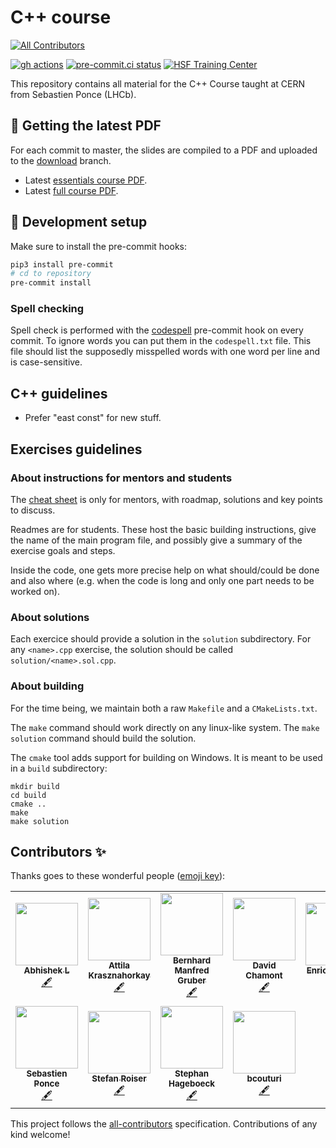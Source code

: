 # C++ course
<!-- ALL-CONTRIBUTORS-BADGE:START - Do not remove or modify this section -->
[![All Contributors](https://img.shields.io/badge/all_contributors-11-orange.svg?style=flat-square)](#contributors-)
<!-- ALL-CONTRIBUTORS-BADGE:END -->

[![gh actions](https://github.com/hsf-training/cpluspluscourse/actions/workflows/workflow.yml/badge.svg)](https://github.com/hsf-training/cpluspluscourse/actions)
[![pre-commit.ci status](https://results.pre-commit.ci/badge/github/hsf-training/cpluspluscourse/master.svg)](https://results.pre-commit.ci/latest/github/hsf-training/cpluspluscourse/master)
[![HSF Training Center](https://img.shields.io/badge/HSF%20Training%20Center-browse-ff69b4)](https://hepsoftwarefoundation.org/training/curriculum.html)

This repository contains all material for the C++ Course taught at CERN from
Sebastien Ponce (LHCb).

## 📎 Getting the latest PDF

For each commit to master, the slides are compiled to a PDF and uploaded to the [download](https://github.com/hsf-training/cpluspluscourse/tree/download) branch.

 - Latest [essentials course PDF](https://github.com/hsf-training/cpluspluscourse/raw/download/talk/C%2B%2BCourse_essentials.pdf).
 - Latest [full course PDF](https://github.com/hsf-training/cpluspluscourse/raw/download/talk/C%2B%2BCourse_full.pdf).

## 🧰 Development setup

Make sure to install the pre-commit hooks:

```bash
pip3 install pre-commit
# cd to repository
pre-commit install
```

### Spell checking

Spell check is performed with the [codespell](https://github.com/codespell-project/codespell)
pre-commit hook on every commit. To ignore words you can put them in the
`codespell.txt` file. This file should list the supposedly misspelled words with
one word per line and is case-sensitive.

## C++ guidelines

- Prefer "east const" for new stuff.

## Exercises guidelines

### About instructions for mentors and students

The [cheat sheet](code/ExercisesCheatSheet_All.md) is only for mentors, with roadmap, solutions and key points to discuss.

Readmes are for students. These host the basic building instructions, give the name of the main program file, and possibly give a summary of the exercise goals and steps.

Inside the code, one gets more precise help on what should/could be done and also where (e.g. when the code is long and only one part needs to be worked on).

### About solutions

Each exercice should provide a solution in the `solution` subdirectory. For any `<name>.cpp` exercise, the solution should be called `solution/<name>.sol.cpp`.

### About building

For the time being, we maintain both a raw `Makefile` and a `CMakeLists.txt`.

The `make` command should work directly on any linux-like system. The `make solution` command should build the solution.

The `cmake` tool adds support for building on Windows. It is meant to be used in a `build` subdirectory:
```
mkdir build
cd build
cmake ..
make
make solution
```

## Contributors ✨

Thanks goes to these wonderful people ([emoji key](https://allcontributors.org/docs/en/emoji-key)):

<!-- ALL-CONTRIBUTORS-LIST:START - Do not remove or modify this section -->
<!-- prettier-ignore-start -->
<!-- markdownlint-disable -->
<table>
  <tr>
    <td align="center"><a href="http://includeio.stream/"><img src="https://avatars.githubusercontent.com/u/1433152?v=4?s=100" width="100px;" alt=""/><br /><sub><b>Abhishek L</b></sub></a><br /><a href="#content-theanalyst" title="Content">🖋</a></td>
    <td align="center"><a href="https://github.com/krasznaa"><img src="https://avatars.githubusercontent.com/u/30694331?v=4?s=100" width="100px;" alt=""/><br /><sub><b>Attila Krasznahorkay</b></sub></a><br /><a href="#content-krasznaa" title="Content">🖋</a></td>
    <td align="center"><a href="https://github.com/bernhardmgruber"><img src="https://avatars.githubusercontent.com/u/1224051?v=4?s=100" width="100px;" alt=""/><br /><sub><b>Bernhard Manfred Gruber</b></sub></a><br /><a href="#content-bernhardmgruber" title="Content">🖋</a></td>
    <td align="center"><a href="https://github.com/chavid"><img src="https://avatars.githubusercontent.com/u/4421289?v=4?s=100" width="100px;" alt=""/><br /><sub><b>David Chamont</b></sub></a><br /><a href="#content-chavid" title="Content">🖋</a></td>
    <td align="center"><a href="https://github.com/eguiraud"><img src="https://avatars.githubusercontent.com/u/10999034?v=4?s=100" width="100px;" alt=""/><br /><sub><b>Enrico Guiraud</b></sub></a><br /><a href="#content-eguiraud" title="Content">🖋</a></td>
    <td align="center"><a href="https://github.com/graeme-a-stewart"><img src="https://avatars.githubusercontent.com/u/8511620?v=4?s=100" width="100px;" alt=""/><br /><sub><b>Graeme A Stewart</b></sub></a><br /><a href="#content-graeme-a-stewart" title="Content">🖋</a></td>
    <td align="center"><a href="https://www.lieret.net/"><img src="https://avatars.githubusercontent.com/u/13602468?v=4?s=100" width="100px;" alt=""/><br /><sub><b>Kilian Lieret</b></sub></a><br /><a href="#infra-klieret" title="Infrastructure (Hosting, Build-Tools, etc)">🚇</a></td>
  </tr>
  <tr>
    <td align="center"><a href="https://github.com/sponce"><img src="https://avatars.githubusercontent.com/u/731524?v=4?s=100" width="100px;" alt=""/><br /><sub><b>Sebastien Ponce</b></sub></a><br /><a href="#content-sponce" title="Content">🖋</a></td>
    <td align="center"><a href="https://github.com/roiser"><img src="https://avatars.githubusercontent.com/u/807095?v=4?s=100" width="100px;" alt=""/><br /><sub><b>Stefan Roiser</b></sub></a><br /><a href="#content-roiser" title="Content">🖋</a></td>
    <td align="center"><a href="https://github.com/hageboeck"><img src="https://avatars.githubusercontent.com/u/16205615?v=4?s=100" width="100px;" alt=""/><br /><sub><b>Stephan Hageboeck</b></sub></a><br /><a href="#content-hageboeck" title="Content">🖋</a></td>
    <td align="center"><a href="https://github.com/bcouturi"><img src="https://avatars.githubusercontent.com/u/7208288?v=4?s=100" width="100px;" alt=""/><br /><sub><b>bcouturi</b></sub></a><br /><a href="#content-bcouturi" title="Content">🖋</a></td>
  </tr>
</table>

<!-- markdownlint-restore -->
<!-- prettier-ignore-end -->

<!-- ALL-CONTRIBUTORS-LIST:END -->

This project follows the [all-contributors](https://github.com/all-contributors/all-contributors) specification. Contributions of any kind welcome!
